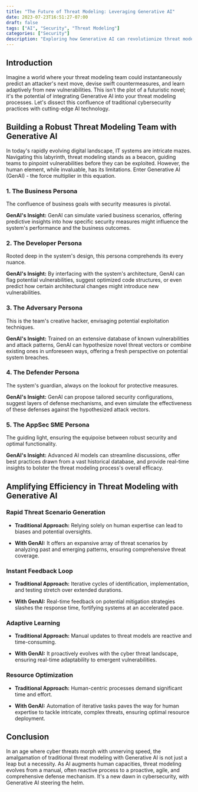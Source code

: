 ```yaml
---
title: "The Future of Threat Modeling: Leveraging Generative AI"
date: 2023-07-23T16:51:27-07:00
draft: false
tags: ["AI", "Security", "Threat Modeling"]
categories: ["Security"]
description: "Exploring how Generative AI can revolutionize threat modeling processes and enhance cybersecurity practices."
---
```


## Introduction

Imagine a world where your threat modeling team could instantaneously predict an attacker's next move, devise swift countermeasures, and learn adaptively from new vulnerabilities. This isn't the plot of a futuristic novel; it's the potential of integrating Generative AI into your threat modeling processes. Let's dissect this confluence of traditional cybersecurity practices with cutting-edge AI technology.

## Building a Robust Threat Modeling Team with Generative AI

In today's rapidly evolving digital landscape, IT systems are intricate mazes. Navigating this labyrinth, threat modeling stands as a beacon, guiding teams to pinpoint vulnerabilities before they can be exploited. However, the human element, while invaluable, has its limitations. Enter Generative AI (GenAI) - the force multiplier in this equation.

### 1. The Business Persona

The confluence of business goals with security measures is pivotal.

**GenAI's Insight:** GenAI can simulate varied business scenarios, offering predictive insights into how specific security measures might influence the system's performance and the business outcomes.

### 2. The Developer Persona

Rooted deep in the system's design, this persona comprehends its every nuance.

**GenAI's Insight:** By interfacing with the system's architecture, GenAI can flag potential vulnerabilities, suggest optimized code structures, or even predict how certain architectural changes might introduce new vulnerabilities.

### 3. The Adversary Persona

This is the team's creative hacker, envisaging potential exploitation techniques.

**GenAI's Insight:** Trained on an extensive database of known vulnerabilities and attack patterns, GenAI can hypothesize novel threat vectors or combine existing ones in unforeseen ways, offering a fresh perspective on potential system breaches.

### 4. The Defender Persona

The system's guardian, always on the lookout for protective measures.

**GenAI's Insight:** GenAI can propose tailored security configurations, suggest layers of defense mechanisms, and even simulate the effectiveness of these defenses against the hypothesized attack vectors.

### 5. The AppSec SME Persona

The guiding light, ensuring the equipoise between robust security and optimal functionality.

**GenAI's Insight:** Advanced AI models can streamline discussions, offer best practices drawn from a vast historical database, and provide real-time insights to bolster the threat modeling process's overall efficacy.

## Amplifying Efficiency in Threat Modeling with Generative AI

### Rapid Threat Scenario Generation

- **Traditional Approach:** Relying solely on human expertise can lead to biases and potential oversights.
  
- **With GenAI:** It offers an expansive array of threat scenarios by analyzing past and emerging patterns, ensuring comprehensive threat coverage.

### Instant Feedback Loop

- **Traditional Approach:** Iterative cycles of identification, implementation, and testing stretch over extended durations.
  
- **With GenAI:** Real-time feedback on potential mitigation strategies slashes the response time, fortifying systems at an accelerated pace.

### Adaptive Learning

- **Traditional Approach:** Manual updates to threat models are reactive and time-consuming.
  
- **With GenAI:** It proactively evolves with the cyber threat landscape, ensuring real-time adaptability to emergent vulnerabilities.

### Resource Optimization

- **Traditional Approach:** Human-centric processes demand significant time and effort.
  
- **With GenAI:** Automation of iterative tasks paves the way for human expertise to tackle intricate, complex threats, ensuring optimal resource deployment.

## Conclusion

In an age where cyber threats morph with unnerving speed, the amalgamation of traditional threat modeling with Generative AI is not just a leap but a necessity. As AI augments human capacities, threat modeling evolves from a manual, often reactive process to a proactive, agile, and comprehensive defense mechanism. It's a new dawn in cybersecurity, with Generative AI steering the helm.
